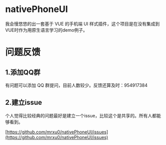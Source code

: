 # nativePhoneUI
我会慢悠悠的出一套基于 VUE 的手机端 UI 样式插件，这个项目是在没有集成到VUE时作为用原生语言学习的demo例子。

# 问题反馈

## 1.添加QQ群

有问题可以添加 QQ 群提问，目前人数较少。反馈还算及时：954917384

## 2.建立issue

个人觉得比较经典的问题最好是建立一个issue，比较这个是共享的。所有人都能够看到。

[https://github.com/mrxu0/nativePhoneUI/issues](https://github.com/mrxu0/nativePhoneUI/issues)
